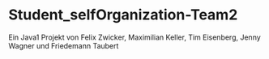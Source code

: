 # Student_selfOrganization-Team2
Ein Java1 Projekt von Felix Zwicker, Maximilian Keller, Tim Eisenberg, Jenny Wagner und Friedemann Taubert
